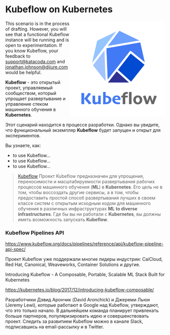 # Kubeflow on Kubernetes #

<img align="right" src="./assets/kubeflow.jpg" width="300">


This scenario is in the process of drafting. However, you will see that a functional Kubeflow instance will be running and is open to experimentation. If you know Kubeflow, your feedback to support@katacoda.com and jonathan.johnson@dijure.com would be helpful.

**Kubeflow** - это открытый проект, управляемый сообществом, который упрощает развертывание и управление стеком машинного обучения в **Kubernetes**.

Этот сценарий находится в процессе разработки. Однако вы увидите, что функциональный экземпляр **Kubeflow** будет запущен и открыт для экспериментов. 

Вы узнаете, как:

- to use Kubeflow...
- to use Kubeflow...
- to use Kubeflow...

> [Kubeflow](https://www.kubeflow.org/) Проект Kubeflow предназначен для упрощения, переносимости и масштабируемости развертывания рабочих процессов машинного обучения (**ML**) в **Kubernetes**. Его цель не в том, чтобы воссоздать другие сервисы, а в том, чтобы предоставить простой способ развертывания лучших в своем классе систем с открытым исходным кодом для машинного обучения в различных инфраструктурах **ML to diverse infrastructures**. Где бы вы ни работали с **Kubernetes**, вы должны иметь возможность запускать **Kubeflow**.

### Kubeflow Pipelines API

https://www.kubeflow.org/docs/pipelines/reference/api/kubeflow-pipeline-api-spec/

Проект Kubeflow уже поддержали многие лидеры индустрии: CaiCloud, Red Hat, Canonical, Weaveworks, Container Solutions и другие.

Introducing Kubeflow - A Composable, Portable, Scalable ML Stack Built for Kubernetes

https://kubernetes.io/blog/2017/12/introducing-kubeflow-composable/

Разработчики Дэвид Арончик (David Aronchick) и Джереми Льюи (Jeremy Lewi), которые работают в Google над Kubeflow, утверждают, что это только начало. В дальнейшем команда планирует привлекать больше партнеров, популяризировать идею и совершенствовать проект. Следить за развитием Kubeflow можно в канале Slack, подписавшись на email-рассылку и в Twitter.
